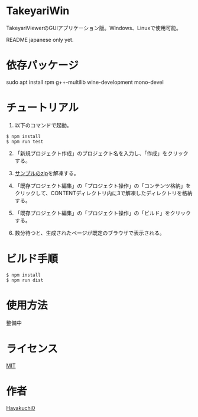 # TakeyariWin

TakeyariViewerのGUIアプリケーション版。Windows、Linuxで使用可能。

README japanese only yet.


# 依存パッケージ

sudo apt install rpm g++-multilib wine-development mono-devel


# チュートリアル

1. 以下のコマンドで起動。

```
$ npm install
$ npm run test
```

2. 「新規プロジェクト作成」のプロジェクト名を入力し、「作成」をクリックする。

3. [サンプルのzip](https://hinesm.info/TakeyariViewer/demo/example.zip)を解凍する。

4. 「既存プロジェクト編集」の「プロジェクト操作」の「コンテンツ格納」をクリックして、CONTENTディレクトリ内に3で解凍したディレクトリを格納する。

5. 「既存プロジェクト編集」の「プロジェクト操作」の「ビルド」をクリックする。

6. 数分待つと、生成されたページが既定のブラウザで表示される。

# ビルド手順

```
$ npm install
$ npm run dist
```


# 使用方法

整備中

# ライセンス

[MIT](https://github.com/Hayakuchi0/TakeyariWin/blob/master/LICENSE)

# 作者

[Hayakuchi0](https://github.com/Hayakuchi0)
